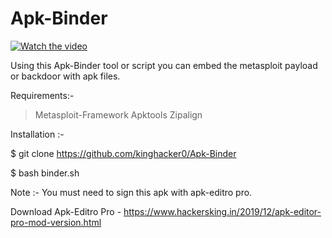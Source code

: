 # Apk-Binder

[![Watch the video](https://i9.ytimg.com/vi/OuqFxGhBSGU/mqdefault.jpg?time=1581427043160&sqp=CNTRivIF&rs=AOn4CLBKPPlG9PsRbA-18iLBpUkYrrRn_g)](https://youtu.be/OuqFxGhBSGU)

Using this Apk-Binder tool or script you can embed the metasploit payload or backdoor with apk files.

Requirements:-
> Metasploit-Framework
> Apktools
>Zipalign

Installation :-

$ git clone https://github.com/kinghacker0/Apk-Binder

$ bash binder.sh

Note :- You must need to sign this apk with apk-editro pro.

Download Apk-Editro Pro - https://www.hackersking.in/2019/12/apk-editor-pro-mod-version.html
